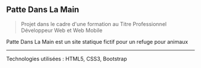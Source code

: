 ## Patte Dans La Main

> Projet dans le cadre d'une formation au Titre Professionnel Développeur Web et Web Mobile

Patte Dans La Main est un site statique fictif pour un refuge pour animaux

-----

Technologies utilisées : 
HTML5, CSS3, Bootstrap
